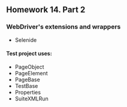## Homework 14. Part 2
### WebDriver's extensions and wrappers
- Selenide
#### Test project uses:
- PageObject
- PageElement
- PageBase
- TestBase
- Properties
- SuiteXMLRun